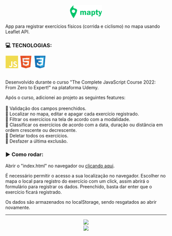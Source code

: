 <div align="center"> <img height="40" src="logo-readme.png" alt="Logo" >  </div>
<div>
    <p> App para registrar exercícios físicos (corrida e ciclismo) no mapa usando Leaflet API.</p>
    <h3>💻 TECNOLOGIAS:</h3>
    <img  alt="Js" width="40" src="https://raw.githubusercontent.com/devicons/devicon/master/icons/javascript/javascript-plain.svg">
    <img  alt="HTML" width="40" src="https://raw.githubusercontent.com/devicons/devicon/master/icons/html5/html5-original.svg">
    <img  alt="CSS" width="40" src="https://raw.githubusercontent.com/devicons/devicon/master/icons/css3/css3-original.svg">
    <br/><br/>
    <p>Desenvolvido durante o curso "The Complete JavaScript Course 2022: From Zero to Expert!" na plataforma Udemy. </P>
    <p>Após o curso, adicionei ao projeto as seguintes features:
    <br/><br/>
    🔸 Validação dos campos preenchidos. <br/>
    🔸 Localizar no mapa, editar e apagar cada exercício registrado. <br/>
    🔸 Filtrar os exercícios na tela de acordo com a modalidade.<br/>
    🔸 Classificar os exercícios de acordo com a data, duração ou distância em ordem crescente ou decrescente. <br/>
    🔸 Deletar todos os exercícios. <br/>
    🔸 Desfazer a última exclusão. 
    </p>
</div>

<h3>▶ Como rodar:</h3>
<div>
    <p>Abrir o "index.html" no navegador ou <a href="https://bncblnc.github.io/mapty/">clicando aqui</a>.</p>
    <p>É necessário permitir o acesso a sua localização no navegador. Escolher no mapa o local para registro do exercício com um click, assim abrirá o formulário para registrar os dados. Preenchido, basta dar enter que o exercício ficará registrado.</p>
  <p>Os dados são armazenados no localStorage, sendo resgatados ao abrir novamente.</p>
</div>
<hr>
<div align="center">
    <a href="https://github.com/bncblnc"><img height="80" src="https://avatars.githubusercontent.com/u/108829137?v=4"></a>
   <br/><a href="https://www.linkedin.com/in/bncblnc/" target="_blank"><img src="https://img.shields.io/badge/-LinkedIn-%230077B5?style=for-the-badge&logo=linkedin&logoColor=white" target="_blank"></a>
 
</div>
